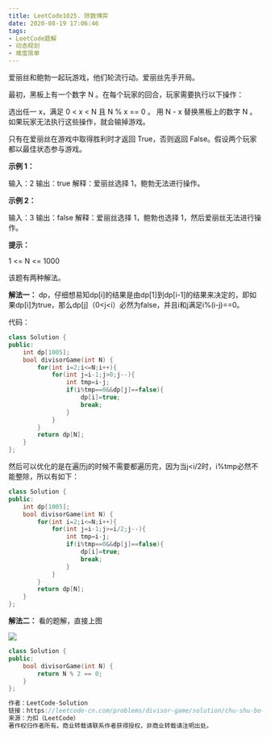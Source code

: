```yaml
---
title: LeetCode1025. 除数博弈
date: 2020-08-19 17:06:46
tags:
- LeetCode题解
- 动态规划
- 难度简单
---
```


爱丽丝和鲍勃一起玩游戏，他们轮流行动。爱丽丝先手开局。

<!-- more -->

最初，黑板上有一个数字 N 。在每个玩家的回合，玩家需要执行以下操作：

选出任一 x，满足 0 < x < N 且 N % x == 0 。
用 N - x 替换黑板上的数字 N 。
如果玩家无法执行这些操作，就会输掉游戏。

只有在爱丽丝在游戏中取得胜利时才返回 True，否则返回 False。假设两个玩家都以最佳状态参与游戏。

**示例 1：**

输入：2
输出：true
解释：爱丽丝选择 1，鲍勃无法进行操作。

**示例 2：**

输入：3
输出：false
解释：爱丽丝选择 1，鲍勃也选择 1，然后爱丽丝无法进行操作。


**提示：**

1 <= N <= 1000

该题有两种解法。

**解法一：**
dp，仔细想易知dp[i]的结果是由dp[1]到dp[i-1]的结果来决定的，即如果dp[i]为true，那么dp[j]（0<j<i）必然为false，并且i和j满足i%(i-j)==0。

代码：

```cpp
class Solution {
public:
    int dp[1005];
    bool divisorGame(int N) {
        for(int i=2;i<=N;i++){
            for(int j=i-1;j>0;j--){
                int tmp=i-j;
                if(i%tmp==0&&dp[j]==false){
                    dp[i]=true;
                    break;
                }
            }
        }
        return dp[N];
    }
};
```
然后可以优化的是在遍历j的时候不需要都遍历完，因为当j<i/2时，i%tmp必然不能整除，所以有如下：

```cpp
class Solution {
public:
    int dp[1005];
    bool divisorGame(int N) {
        for(int i=2;i<=N;i++){
            for(int j=i-1;j>=i/2;j--){
                int tmp=i-j;
                if(i%tmp==0&&dp[j]==false){
                    dp[i]=true;
                    break;
                }
            }
        }
        return dp[N];
    }
};
```

**解法二：**
看的题解，直接上图

![](http://qfax2tvfl.hn-bkt.clouddn.com/img/20200819171237.png)

```cpp
class Solution {
public:
    bool divisorGame(int N) {
        return N % 2 == 0;
    }
};

作者：LeetCode-Solution
链接：https://leetcode-cn.com/problems/divisor-game/solution/chu-shu-bo-yi-by-leetcode-solution/
来源：力扣（LeetCode）
著作权归作者所有。商业转载请联系作者获得授权，非商业转载请注明出处。
```